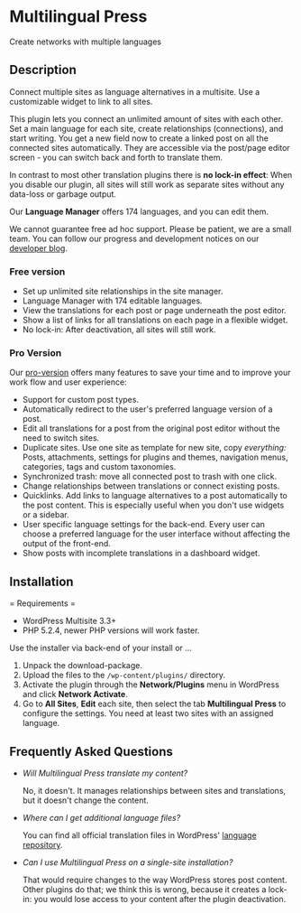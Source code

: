 # Multilingual Press

Create networks with multiple languages

## Description

Connect multiple sites as language alternatives in a multisite. Use a
customizable widget to link to all sites.

This plugin lets you connect an unlimited amount of sites with each other.
Set a main language for each site, create relationships (connections), and start
writing. You get a new field now to create a linked post on all the connected
sites automatically.
They are accessible via the post/page editor screen - you can switch back and
forth to translate them.

In contrast to most other translation plugins there is **no lock-in effect**:
When you disable our plugin, all sites will still work as separate sites without
any data-loss or garbage output.

Our **Language Manager** offers 174 languages, and you can edit them.

We cannot guarantee free ad hoc support. Please be patient, we are a small team.
You can follow our progress and development notices on our
[developer blog](http://make.marketpress.com/multilingualpress/).

### Free version

- Set up unlimited site relationships in the site manager.
- Language Manager with 174 editable languages.
- View the translations for each post or page underneath the post editor.
- Show a list of links for all translations on each page in a flexible widget.
- No lock-in: After deactivation, all sites will still work.

### Pro Version

Our [pro-version](http://marketpress.com/product/multilingual-press-pro/) offers many features to
save your time and to improve your work flow and user experience:

- Support for custom post types.
- Automatically redirect to the user's preferred language version of a post.
- Edit all translations for a post from the original post editor without the need to switch sites.
- Duplicate sites. Use one site as template for new site, copy *everything:* Posts, attachments,
  settings for plugins and themes, navigation menus, categories, tags and custom taxonomies.
- Synchronized trash: move all connected post to trash with one click.
- Change relationships between translations or connect existing posts.
- Quicklinks. Add links to language alternatives to a post automatically to the post content. This
  is especially useful when you don't use widgets or a sidebar.
- User specific language settings for the back-end. Every user can choose a preferred language for
  the user interface without affecting the output of the front-end.
- Show posts with incomplete translations in a dashboard widget.


## Installation

= Requirements =
* WordPress Multisite 3.3+
* PHP 5.2.4, newer PHP versions will work faster.

Use the installer via back-end of your install or ...

1. Unpack the download-package.
2. Upload the files to the `/wp-content/plugins/` directory.
3. Activate the plugin through the **Network/Plugins** menu in WordPress and 
   click **Network Activate**.
4. Go to **All Sites**, **Edit** each site, then select the tab 
   **Multilingual Press** to configure the
   settings. You need at least two sites with an assigned language.

## Frequently Asked Questions

- *Will Multilingual Press translate my content?*

    No, it doesn't. It manages relationships between sites and translations, 
    but it doesn't change the content.

- *Where can I get additional language files?*

    You can find all official translation files in WordPress' 
    [language repository](http://i18n.svn.wordpress.org/).

- *Can I use Multilingual Press on a single-site installation?*

    That would require changes to the way WordPress stores post content. Other 
    plugins do that; we think this is wrong, because it creates a lock-in: you 
    would lose access to your content after the plugin deactivation.
